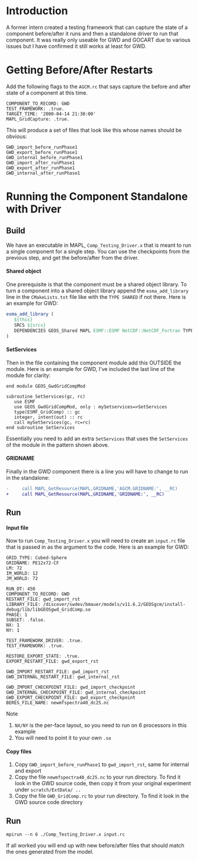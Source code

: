 # Introduction
A former intern created a testing framework that can capture the state of a component before/after it runs and then a standalone driver to run that component. It was really only useable for GWD and GOCART due to various issues but I have confirmed it still works at least for GWD.

# Getting Before/After Restarts
Add the following flags to the `AGCM.rc` that says capture the before and after state of a component at this time.
```
COMPONENT_TO_RECORD: GWD
TEST_FRAMEWORK: .true.
TARGET_TIME: '2000-04-14 21:30:00'
MAPL_GridCapture: .true.
```
This will produce a set of files that look like this whose names should be obvious:
```
GWD_import_before_runPhase1
GWD_export_before_runPhase1
GWD_internal_before_runPhase1
GWD_import_after_runPhase1
GWD_export_after_runPhase1
GWD_internal_after_runPhase1
```
# Running the Component Standalone with Driver

## Build
We have an executable in MAPL, `Comp_Testing_Driver.x` that is meant to run a single component for a single step. You can use the checkpoints from the previous step, and get the before/after from the driver.

#### Shared object
One prerequisite is that the component must be a shared object library. To turn a component into a shared object library append the `esma_add_library` line in the `CMakeLists.txt` file like with the `TYPE SHARED` if not there. Here is an example for GWD:
```cmake
esma_add_library (
   ${this}
   SRCS ${srcs}
   DEPENDENCIES GEOS_Shared MAPL ESMF::ESMF NetCDF::NetCDF_Fortran TYPE SHARED
)
```

#### SetServices
Then in the file containing the component module add this OUTSIDE the module. Here is an example for GWD, I've included the last line of the module for clarity:
```Fortran
end module GEOS_GwdGridCompMod

subroutine SetServices(gc, rc)
   use ESMF
   use GEOS_GwdGridCompMod, only : mySetservices=>SetServices
   type(ESMF_GridComp) :: gc
   integer, intent(out) :: rc
   call mySetServices(gc, rc=rc)
end subroutine SetServices
```
Essentially you need to add an extra `SetServices` that uses the `SetServices` of the module in the pattern shown above.

#### GRIDNAME
Finally in the GWD component there is a line you will have to change to run in the standalone:
```diff
-     call MAPL_GetResource(MAPL,GRIDNAME,'AGCM.GRIDNAME:', __RC)
+     call MAPL_GetResource(MAPL,GRIDNAME,'GRIDNAME:', __RC)
```

## Run

#### Input file
Now to run `Comp_Testing_Driver.x` you will need to create an `input.rc` file that is passed in as the argument to the code. Here is an example for GWD:
```
GRID_TYPE: Cubed-Sphere
GRIDNAME: PE12x72-CF
LM: 72
IM_WORLD: 12
JM_WORLD: 72

RUN_DT: 450
COMPONENT_TO_RECORD: GWD
RESTART_FILE: gwd_import_rst
LIBRARY_FILE: /discover/swdev/bmauer/models/v11.6.2/GEOSgcm/install-debug/lib/libGEOSgwd_GridComp.so
PHASE: 1
SUBSET: .false.
NX: 1
NY: 1

TEST_FRAMEWORK_DRIVER: .true.
TEST_FRAMEWORK: .true.

RESTORE_EXPORT_STATE: .true.
EXPORT_RESTART_FILE: gwd_export_rst

GWD_IMPORT_RESTART_FILE: gwd_import_rst
GWD_INTERNAL_RESTART_FILE: gwd_internal_rst

GWD_IMPORT_CHECKPOINT_FILE: gwd_import_checkpoint
GWD_INTERNAL_CHECKPOINT_FILE: gwd_internal_checkpoint
GWD_EXPORT_CHECKPOINT_FILE: gwd_export_checkpoint
BERES_FILE_NAME: newmfspectra40_dc25.nc
```
> [!NOTE]  
> 1. `NX/NY` is the per-face layout, so you need to run on 6 processors in this example
> 1. You will need to point it to your own `.so`

#### Copy files
1. Copy `GWD_import_before_runPhase1` to `gwd_import_rst`, same for internal and export
1. Copy the file `newmfspectra40_dc25.nc` to your run directory. To find it look in the GWD source code, then copy it from your original experiment under `scratch/ExtData/ ..`
1. Copy the file `GWD_GridComp.rc` to your run directory. To find it look in the GWD source code directory 

## Run
```shell
mpirun --n 6 ./Comp_Testing_Driver.x input.rc
```
If all worked you will end up with new before/after files that should match the ones generated from the model.

